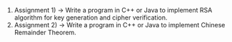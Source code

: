 1) Assignment 1) -> Write a program in C++ or Java to implement RSA algorithm for key generation and cipher verification.
2) Assignment 2) -> Write a program in C++ or Java to implement Chinese Remainder Theorem.


